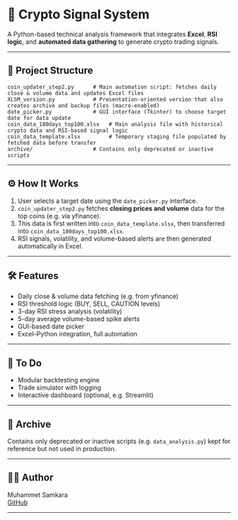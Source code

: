 # 🤔 Crypto Signal System

A Python-based technical analysis framework that integrates **Excel**, **RSI logic**, and **automated data gathering** to generate crypto trading signals.

---

## 📁 Project Structure

```
coin_updater_step2.py      # Main automation script: fetches daily close & volume data and updates Excel files
XLSM_version.py            # Presentation-oriented version that also creates archive and backup files (macro-enabled)
date_picker.py             # GUI interface (Tkinter) to choose target date for data update
coin_data_180days_top100.xlsx   # Main analysis file with historical crypto data and RSI-based signal logic
coin_data_template.xlsx         # Temporary staging file populated by fetched data before transfer
archive/                   # Contains only deprecated or inactive scripts
```

---

## ⚙️ How It Works

1. User selects a target date using the `date_picker.py` interface.
2. `coin_updater_step2.py` fetches **closing prices and volume** data for the top coins (e.g. via yfinance).
3. This data is first written into `coin_data_template.xlsx`, then transferred into `coin_data_180days_top100.xlsx`.
4. RSI signals, volatility, and volume-based alerts are then generated automatically in Excel.

---

## 🛠 Features

- Daily close & volume data fetching (e.g. from yfinance)
- RSI threshold logic (BUY, SELL, CAUTION levels)
- 3-day RSI stress analysis (volatility)
- 5-day average volume-based spike alerts
- GUI-based date picker
- Excel–Python integration, full automation

---

## 🚧 To Do

- Modular backtesting engine
- Trade simulator with logging
- Interactive dashboard (optional, e.g. Streamlit)

---

## 📂 Archive

Contains only deprecated or inactive scripts (e.g. `data_analysis.py`) kept for reference but not used in production.

---

## 🧑‍💻 Author


Muhammet Samkara  
[GitHub](https://github.com/msamkara67)

---

